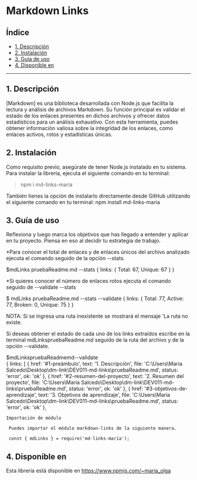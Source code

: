 # Markdown Links

## Índice

* [1. Descripción](#1-Descripción)
* [2. Instalación](#2-Instalación)
* [3. Guía de uso](#3-Guía-de-uso)
* [4. Disponible en](#4-Disponible-en)

***

## 1. Descripción

[Markdown] es una biblioteca desarrollada con Node.js que facilita la lectura y análisis de archivos Markdown. Su función principal es validar el estado de los enlaces presentes en dichos archivos y ofrecer datos estadísticos para un análisis exhaustivo. Con esta herramienta, puedes obtener información valiosa sobre la integridad de los enlaces, como enlaces activos, rotos y estadísticas únicas.
## 2. Instalación

Como requisito previo, asegúrate de tener Node.js instalado en tu sistema. Para instalar la librería, ejecuta el siguiente comando en tu terminal:

>npm i md-links-maria

También tienes la opción de instalarlo directamente desde GitHub utilizando el siguiente comando en tu terminal: npm install md-links-maria


## 3. Guía de uso


Reflexiona y luego marca los objetivos que has llegado a entender y aplicar en tu proyecto. Piensa en eso al decidir tu estrategia de trabajo.

*Para conocer el total de enlaces y de enlaces únicos del archivo analizado ejecuta el comando  seguido de la opción --stats.

$mdLinks pruebaReadme.md --stats
{ links: { Total: 67, Unique: 67 } }

*Si quieres conocer el número de enlaces rotos ejecuta el comando  seguido de --validate --stats

$ mdLinks pruebaReadme.md --stats --validate
{ links: { Total: 77, Active: 77, Broken: 0, Unique: 75 } }


NOTA: Si se ingresa una ruta inexistente se mostrará el mensaje 'La ruta no existe.

Si deseas obtener el estado de cada uno de los links extraídos escribe en la terminal mdLinkspruebaReadme.md seguido de la ruta del archivo y de la opción --validate.

$mdLinkspruebaReadmemd--validate                                                      
{
  links: [
    {
      href: '#1-preámbulo',
      text: '1. Descripción',
      file: 'C:\\Users\\Maria Salcedo\\Desktop\\dm-link\\DEV011-md-links\\pruebaReadme.md',
      status: 'error',
      ok: 'ok'
    },
    {
      href: '#2-resumen-del-proyecto',
      text: '2. Resumen del proyecto',
      file: 'C:\\Users\\Maria Salcedo\\Desktop\\dm-link\\DEV011-md-links\\pruebaReadme.md',
      status: 'error',
      ok: 'ok'
    },
    {
      href: '#3-objetivos-de-aprendizaje',
      text: '3. Objetivos de aprendizaje',
      file: 'C:\\Users\\Maria Salcedo\\Desktop\\dm-link\\DEV011-md-links\\pruebaReadme.md',
      status: 'error',
      ok: 'ok'
    },



    Importación de módulo

     Puedes importar el módulo markdown-links de la siguiente manera.

     const { mdLinks } = require('md-links-maria');


## 4. Disponible en

Esta librería está disponible en https://www.npmjs.com/~maria_olga